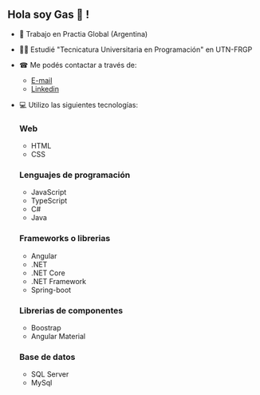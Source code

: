 ## Hola soy Gas 👋 !

- 👷 Trabajo en Practia Global (Argentina)
- 👨‍🎓 Estudié "Tecnicatura Universitaria en Programación" en UTN-FRGP
- ☎ Me podés contactar a través de: 
    * [E-mail](mailto:gaspaz12@gmail.com) 
    * [Linkedin](https://www.linkedin.com/in/gast%C3%B3n-paz-8aa894110/)
- 💻 Utilizo las siguientes tecnologías:
   ### Web
   * HTML
   * CSS
   ### Lenguajes de programación
   * JavaScript
   * TypeScript
   * C#
   * Java

   ### Frameworks o librerias
   * Angular
   * .NET
   * .NET Core
   * .NET Framework
   * Spring-boot

   ### Librerias de componentes
   * Boostrap
   * Angular Material

   ### Base de datos
   * SQL Server
   * MySql

